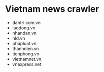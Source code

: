 # Vietnam news crawler

+ dantri.com.vn
+ laodong.vn
+ nhandan.vn
+ nld.vn
+ phapluat.vn
+ thanhnien.vn
+ tienphong.vn
+ vietnamnet.vn
+ vnexpress.net
